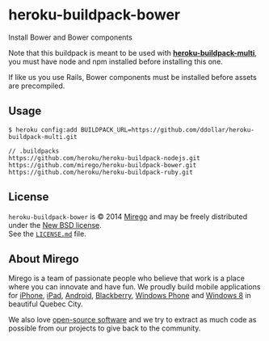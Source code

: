 # heroku-buildpack-bower

Install Bower and Bower components

Note that this buildpack is meant to be used with [__heroku-buildpack-multi__](https://github.com/ddollar/heroku-buildpack-multi), you must have node and npm installed before installing this one.

If like us you use Rails, Bower components must be installed before assets are precompiled.

## Usage

```
$ heroku config:add BUILDPACK_URL=https://github.com/ddollar/heroku-buildpack-multi.git
```

```
// .buildpacks
https://github.com/heroku/heroku-buildpack-nodejs.git
https://github.com/mirego/heroku-buildpack-bower.git
https://github.com/heroku/heroku-buildpack-ruby.git
```

## License

`heroku-buildpack-bower` is © 2014 [Mirego](http://www.mirego.com) and may be freely distributed under the [New BSD license](http://opensource.org/licenses/BSD-3-Clause).  
See the [`LICENSE.md`](https://github.com/mirego/heroku-buildpack-bower/blob/master/LICENSE.md) file.

## About Mirego

Mirego is a team of passionate people who believe that work is a place where you can innovate and have fun. We proudly build mobile applications for [iPhone](http://mirego.com/en/iphone-app-development/ "iPhone application development"), [iPad](http://mirego.com/en/ipad-app-development/ "iPad application development"), [Android](http://mirego.com/en/android-app-development/ "Android application development"), [Blackberry](http://mirego.com/en/blackberry-app-development/ "Blackberry application development"), [Windows Phone](http://mirego.com/en/windows-phone-app-development/ "Windows Phone application development") and [Windows 8](http://mirego.com/en/windows-8-app-development/ "Windows 8 application development") in beautiful Quebec City.

We also love [open-source software](http://open.mirego.com/) and we try to extract as much code as possible from our projects to give back to the community.